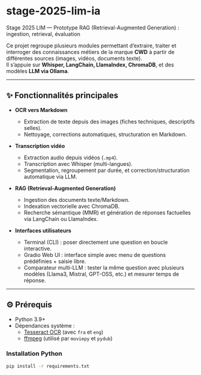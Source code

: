 # stage-2025-lim-ia
Stage 2025 LIM — Prototype RAG (Retrieval-Augmented Generation) : ingestion, retrieval, évaluation

Ce projet regroupe plusieurs modules permettant d’extraire, traiter et interroger des connaissances métiers de la marque **CWD** à partir de différentes sources (images, vidéos, documents texte).  
Il s’appuie sur **Whisper, LangChain, LlamaIndex, ChromaDB**, et des modèles **LLM via Ollama**.

---

## ✨ Fonctionnalités principales

- **OCR vers Markdown**
  - Extraction de texte depuis des images (fiches techniques, descriptifs selles).
  - Nettoyage, corrections automatiques, structuration en Markdown.

- **Transcription vidéo**
  - Extraction audio depuis vidéos (`.mp4`).
  - Transcription avec Whisper (multi-langues).
  - Segmentation, regroupement par durée, et correction/structuration automatique via LLM.

- **RAG (Retrieval-Augmented Generation)**
  - Ingestion des documents texte/Markdown.
  - Indexation vectorielle avec ChromaDB.
  - Recherche sémantique (MMR) et génération de réponses factuelles via LangChain ou LlamaIndex.

- **Interfaces utilisateurs**
  - Terminal (CLI) : poser directement une question en boucle interactive.
  - Gradio Web UI : interface simple avec menu de questions prédéfinies + saisie libre.
  - Comparateur multi-LLM : tester la même question avec plusieurs modèles (Llama3, Mistral, GPT-OSS, etc.) et mesurer temps de réponse.

---

## ⚙️ Prérequis

- Python 3.9+
- Dépendances système :
  - [Tesseract OCR](https://github.com/tesseract-ocr/tesseract) (avec `fra` et `eng`)
  - [ffmpeg](https://ffmpeg.org/) (utilisé par `moviepy` et `pydub`)

### Installation Python
```bash
pip install -r requirements.txt
